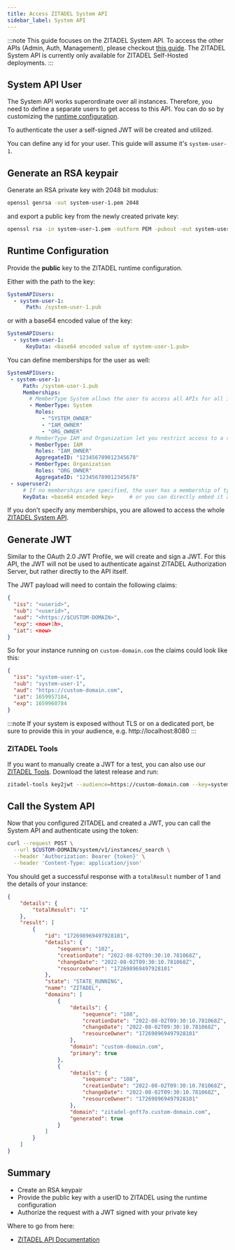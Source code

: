 ```yaml
---
title: Access ZITADEL System API
sidebar_label: System API
---
```

:::note
This guide focuses on the ZITADEL System API. To access the other APIs (Admin, Auth, Management), please checkout [this guide](./access-zitadel-apis). 
The ZITADEL System API is currently only available for ZITADEL Self-Hosted deployments.
:::

## System API User

The System API works superordinate over all instances. Therefore, you need to define a separate users to get access to this API.
You can do so by customizing the [runtime configuration](/self-hosting/manage/configure#runtime-configuration).

To authenticate the user a self-signed JWT will be created and utilized.

You can define any id for your user. This guide will assume it's `system-user-1`.

## Generate an RSA keypair

Generate an RSA private key with 2048 bit modulus:

```bash
openssl genrsa -out system-user-1.pem 2048
```

and export a public key from the newly created private key:

```bash
openssl rsa -in system-user-1.pem -outform PEM -pubout -out system-user-1.pub
```

## Runtime Configuration

Provide the **public** key to the ZITADEL runtime configuration.

Either with the path to the key:

```yaml
SystemAPIUsers:
  - system-user-1:
      Path: /system-user-1.pub
```

or with a base64 encoded value of the key:

```yaml
SystemAPIUsers:
  - system-user-1:
      KeyData: <base64 encoded value of system-user-1.pub>
```

You can define memberships for the user as well:

```yaml
SystemAPIUsers:
 - system-user-1:
     Path: /system-user-1.pub
     Memberships:
       # MemberType System allows the user to access all APIs for all instances or organizations
       - MemberType: System
         Roles:
           - "SYSTEM_OWNER"
           - "IAM_OWNER"
           - "ORG_OWNER"
       # MemberType IAM and Organization let you restrict access to a specific instance or organization by specifying the AggregateID
       - MemberType: IAM
         Roles: "IAM_OWNER"
         AggregateID: "123456789012345678"
       - MemberType: Organization
         Roles: "ORG_OWNER"
         AggregateID: "123456789012345678"
 - superuser2:
     # If no memberships are specified, the user has a membership of type System with the role "SYSTEM_OWNER"
     KeyData: <base64 encoded key>     # or you can directly embed it as base64 encoded value
```

If you don't specify any memberships, you are allowed to access the whole [ZITADEL System API](/apis/resources/system).

## Generate JWT

Similar to the OAuth 2.0 JWT Profile, we will create and sign a JWT. For this API, the JWT will not be used to authenticate against ZITADEL Authorization Server, but rather directly to the API itself.

The JWT payload will need to contain the following claims:

```json
{
  "iss": "<userid>",
  "sub": "<userid>",
  "aud": "<https://$CUSTOM-DOMAIN>",
  "exp": <now+1h>,
  "iat": <now>
}
```

So for your instance running on `custom-domain.com` the claims could look like this:

```json
{
  "iss": "system-user-1",
  "sub": "system-user-1",
  "aud": "https://custom-domain.com",
  "iat": 1659957184,
  "exp": 1659960784
}
```

:::note
If your system is exposed without TLS or on a dedicated port, be sure to provide this in your audience, e.g. http://localhost:8080 
:::

### ZITADEL Tools

If you want to manually create a JWT for a test, you can also use our [ZITADEL Tools](https://github.com/zitadel/zitadel-tools). Download the latest release and run:

```bash
zitadel-tools key2jwt --audience=https://custom-domain.com --key=system-user-1.pem --issuer=system-user-1
```

## Call the System API

Now that you configured ZITADEL and created a JWT, you can call the System API and authenticate using the token:

```bash
curl --request POST \
  --url $CUSTOM-DOMAIN/system/v1/instances/_search \
  --header 'Authorization: Bearer {token}' \
  --header 'Content-Type: application/json'
```

You should get a successful response with a `totalResult` number of 1 and the details of your instance:

```json
{
	"details": {
		"totalResult": "1"
	},
	"result": [
		{
			"id": "172698969497928101",
			"details": {
				"sequence": "102",
				"creationDate": "2022-08-02T09:30:10.781068Z",
				"changeDate": "2022-08-02T09:30:10.781068Z",
				"resourceOwner": "172698969497928101"
			},
			"state": "STATE_RUNNING",
			"name": "ZITADEL",
			"domains": [
				{
					"details": {
						"sequence": "108",
						"creationDate": "2022-08-02T09:30:10.781068Z",
						"changeDate": "2022-08-02T09:30:10.781068Z",
						"resourceOwner": "172698969497928101"
					},
					"domain": "custom-domain.com",
					"primary": true
				},
				{
					"details": {
						"sequence": "108",
						"creationDate": "2022-08-02T09:30:10.781068Z",
						"changeDate": "2022-08-02T09:30:10.781068Z",
						"resourceOwner": "172698969497928101"
					},
					"domain": "zitadel-gnft7o.custom-domain.com",
					"generated": true
				}
			]
		}
	]
}
```

## Summary

* Create an RSA keypair
* Provide the public key with a userID to ZITADEL using the runtime configuration
* Authorize the request with a JWT signed with your private key

Where to go from here:

* [ZITADEL API Documentation](/apis/introduction)
